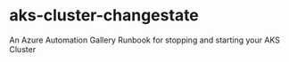 # aks-cluster-changestate
An Azure Automation Gallery Runbook for stopping and starting your AKS Cluster
